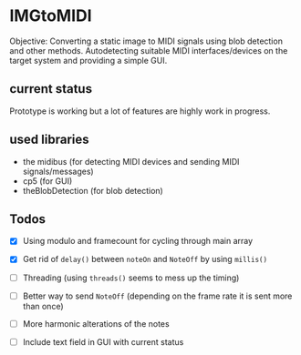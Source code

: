 # IMGtoMIDI

Objective: Converting a static image to MIDI signals using blob detection and other methods. Autodetecting suitable MIDI interfaces/devices on the target system and providing a simple GUI.

## current status
Prototype is working but a lot of features are highly work in progress. 

## used libraries
- the midibus (for detecting MIDI devices and sending MIDI signals/messages)
- cp5 (for GUI)
- theBlobDetection (for blob detection)

## Todos
- [x] Using modulo and framecount for cycling through main array
- [x] Get rid of `delay()` between `noteOn` and `NoteOff` by using `millis()`
- [ ] Threading (using `threads()` seems to mess up the timing)
- [ ] Better way to send `NoteOff` (depending on the frame rate it is sent more than once)
- [ ] More harmonic alterations of the notes
- [ ] Include text field in GUI with current status 
 
